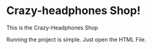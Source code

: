 # Crazy-headphones Shop!

This is the Crazy-Headphones Shop

Running the project is simple. Just open the HTML File.
